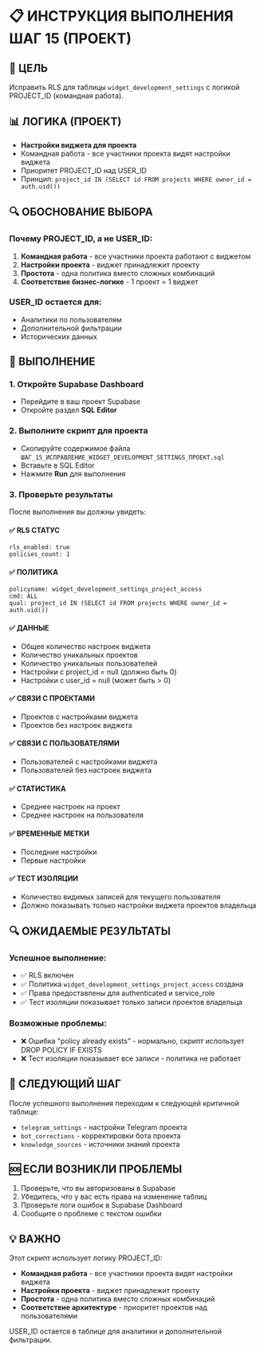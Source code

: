 # 📋 ИНСТРУКЦИЯ ВЫПОЛНЕНИЯ ШАГ 15 (ПРОЕКТ)

## 🎯 ЦЕЛЬ
Исправить RLS для таблицы `widget_development_settings` с логикой PROJECT_ID (командная работа).

## 📊 ЛОГИКА (ПРОЕКТ)
- **Настройки виджета для проекта**
- Командная работа - все участники проекта видят настройки виджета
- Приоритет PROJECT_ID над USER_ID
- Принцип: `project_id IN (SELECT id FROM projects WHERE owner_id = auth.uid())`

## 🔍 ОБОСНОВАНИЕ ВЫБОРА

### Почему PROJECT_ID, а не USER_ID:
1. **Командная работа** - все участники проекта работают с виджетом
2. **Настройки проекта** - виджет принадлежит проекту
3. **Простота** - одна политика вместо сложных комбинаций
4. **Соответствие бизнес-логике** - 1 проект = 1 виджет

### USER_ID остается для:
- Аналитики по пользователям
- Дополнительной фильтрации
- Исторических данных

## 🚀 ВЫПОЛНЕНИЕ

### 1. Откройте Supabase Dashboard
- Перейдите в ваш проект Supabase
- Откройте раздел **SQL Editor**

### 2. Выполните скрипт для проекта
- Скопируйте содержимое файла `ШАГ_15_ИСПРАВЛЕНИЕ_WIDGET_DEVELOPMENT_SETTINGS_ПРОЕКТ.sql`
- Вставьте в SQL Editor
- Нажмите **Run** для выполнения

### 3. Проверьте результаты
После выполнения вы должны увидеть:

#### ✅ RLS СТАТУС
```
rls_enabled: true
policies_count: 1
```

#### ✅ ПОЛИТИКА
```
policyname: widget_development_settings_project_access
cmd: ALL
qual: project_id IN (SELECT id FROM projects WHERE owner_id = auth.uid())
```

#### ✅ ДАННЫЕ
- Общее количество настроек виджета
- Количество уникальных проектов
- Количество уникальных пользователей
- Настройки с project_id = null (должно быть 0)
- Настройки с user_id = null (может быть > 0)

#### ✅ СВЯЗИ С ПРОЕКТАМИ
- Проектов с настройками виджета
- Проектов без настроек виджета

#### ✅ СВЯЗИ С ПОЛЬЗОВАТЕЛЯМИ
- Пользователей с настройками виджета
- Пользователей без настроек виджета

#### ✅ СТАТИСТИКА
- Среднее настроек на проект
- Среднее настроек на пользователя

#### ✅ ВРЕМЕННЫЕ МЕТКИ
- Последние настройки
- Первые настройки

#### ✅ ТЕСТ ИЗОЛЯЦИИ
- Количество видимых записей для текущего пользователя
- Должно показывать только настройки виджета проектов владельца

## 🔍 ОЖИДАЕМЫЕ РЕЗУЛЬТАТЫ

### Успешное выполнение:
- ✅ RLS включен
- ✅ Политика `widget_development_settings_project_access` создана
- ✅ Права предоставлены для authenticated и service_role
- ✅ Тест изоляции показывает только записи проектов владельца

### Возможные проблемы:
- ❌ Ошибка "policy already exists" - нормально, скрипт использует DROP POLICY IF EXISTS
- ❌ Тест изоляции показывает все записи - политика не работает

## 📝 СЛЕДУЮЩИЙ ШАГ
После успешного выполнения переходим к следующей критичной таблице:
- `telegram_settings` - настройки Telegram проекта
- `bot_corrections` - корректировки бота проекта
- `knowledge_sources` - источники знаний проекта

## 🆘 ЕСЛИ ВОЗНИКЛИ ПРОБЛЕМЫ
1. Проверьте, что вы авторизованы в Supabase
2. Убедитесь, что у вас есть права на изменение таблиц
3. Проверьте логи ошибок в Supabase Dashboard
4. Сообщите о проблеме с текстом ошибки

## 💡 ВАЖНО
Этот скрипт использует логику PROJECT_ID:
- **Командная работа** - все участники проекта видят настройки виджета
- **Настройки проекта** - виджет принадлежит проекту
- **Простота** - одна политика вместо сложных комбинаций
- **Соответствие архитектуре** - приоритет проектов над пользователями

USER_ID остается в таблице для аналитики и дополнительной фильтрации.

